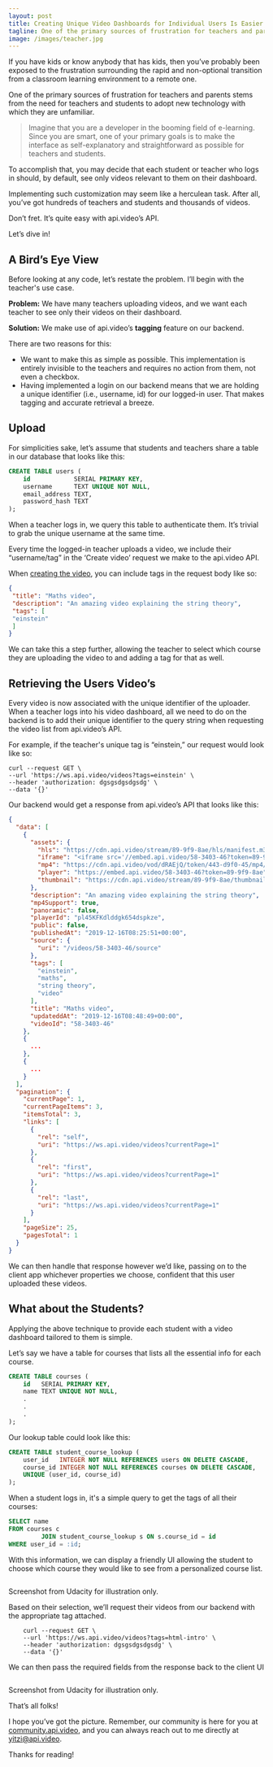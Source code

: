 ```yaml
---
layout: post
title: Creating Unique Video Dashboards for Individual Users Is Easier than You Would Imagine... If You Are Using Api.video😉
tagline: One of the primary sources of frustration for teachers and parents stems from the need for teachers and students to adopt new technology with which they are unfamiliar.
image: /images/teacher.jpg
---
```


<picture style=""><img style="" alt="" src="https://images.storychief.com/account_21166/design-desk-display-eyewear-313690_4c94524b088e9f195cac811221aa4664_1000.jpg"></picture>
<br>
If you have kids or know anybody that has kids, then you’ve probably been exposed to the frustration surrounding the rapid and non-optional transition from a classroom learning environment to a remote one.

One of the primary sources of frustration for teachers and parents stems from the need for teachers and students to adopt new technology with which they are unfamiliar.

> Imagine that you are a developer in the booming field of e-learning. Since you are smart, one of your primary goals is to make the interface as self-explanatory and straightforward as possible for teachers and students.

To accomplish that, you may decide that each student or teacher who logs in should, by default, see only videos relevant to them on their dashboard.

Implementing such customization may seem like a herculean task. After all, you’ve got hundreds of teachers and students and thousands of videos.

Don’t fret. It’s quite easy with api.video’s API.

Let’s dive in!

## A Bird’s Eye View

Before looking at any code, let’s restate the problem. I’ll begin with the teacher's use case.

**Problem:** We have many teachers uploading videos, and we want each teacher to see only their videos on their dashboard.

**Solution:** We make use of api.video’s **tagging** feature on our backend.

There are two reasons for this:

- We want to make this as simple as possible. This implementation is entirely invisible to the teachers and requires no action from them, not even a checkbox.
- Having implemented a login on our backend means that we are holding a unique identifier (i.e., username, id) for our logged-in user. That makes tagging and accurate retrieval a breeze.

## Upload

For simplicities sake, let’s assume that students and teachers share a table in our database that looks like this:

```sql
CREATE TABLE users (
    id            SERIAL PRIMARY KEY,
    username      TEXT UNIQUE NOT NULL,
    email_address TEXT,
    password_hash TEXT
);
```

   When a teacher logs in, we query this table to authenticate them. It’s trivial to grab the unique username at the same time.

   Every time the logged-in teacher uploads a video, we include their “username/tag” in the ‘Create video’ request we make to the api.video API.

   When [creating the video](https://docs.api.video/5.1/videos/create-video), you can include tags in the request body like so:

 ```json
 {
  "title": "Maths video",
  "description": "An amazing video explaining the string theory",
  "tags": [
  "einstein"
  ]
 }
 ```

We can take this a step further, allowing the teacher to select which course they are uploading the video to and adding a tag for that as well.

## Retrieving the Users Video’s

Every video is now associated with the unique identifier of the uploader. When a teacher logs into his video dashboard, all we need to do on the backend is to add their unique identifier to the query string when requesting the video list from api.video’s API.

For example, if the teacher's unique tag is “einstein,” our request would look like so:

```shell
curl --request GET \
--url 'https://ws.api.video/videos?tags=einstein' \
--header 'authorization: dgsgsdgsdgsdg' \
--data '{}'
```

Our backend would get a response from api.video’s API that looks like this:

```json
{
  "data": [
    {
      "assets": {
        "hls": "https://cdn.api.video/stream/89-9f9-8ae/hls/manifest.m3u8",
        "iframe": "<iframe src='//embed.api.video/58-3403-46?token=89-9f9-8ae' width='100%' height='100%' frameborder='0' scrolling='no' allowfullscreen=''></iframe>",
        "mp4": "https://cdn.api.video/vod/dRAEjQ/token/443-d9f0-45/mp4/720/source.mp4",
        "player": "https://embed.api.video/58-3403-46?token=89-9f9-8ae",
        "thumbnail": "https://cdn.api.video/stream/89-9f9-8ae/thumbnail.jpg"
      },
      "description": "An amazing video explaining the string theory",
      "mp4Support": true,
      "panoramic": false,
      "playerId": "pl45KFKdlddgk654dspkze",
      "public": false,
      "publishedAt": "2019-12-16T08:25:51+00:00",
      "source": {
        "uri": "/videos/58-3403-46/source"
      },
      "tags": [
        "einstein",
        "maths",
        "string theory",
        "video"
      ],
      "title": "Maths video",
      "updateddAt": "2019-12-16T08:48:49+00:00",
      "videoId": "58-3403-46"
    },
    {
      ...
    },
    {
      ...
    }
  ],
  "pagination": {
    "currentPage": 1,
    "currentPageItems": 3,
    "itemsTotal": 3,
    "links": [
      {
        "rel": "self",
        "uri": "https://ws.api.video/videos?currentPage=1"
      },
      {
        "rel": "first",
        "uri": "https://ws.api.video/videos?currentPage=1"
      },
      {
        "rel": "last",
        "uri": "https://ws.api.video/videos?currentPage=1"
      }
    ],
    "pageSize": 25,
    "pagesTotal": 1
  }
}
```

We can then handle that response however we’d like, passing on to the client app whichever properties we choose, confident that this user uploaded these videos.

## What about the Students?

Applying the above technique to provide each student with a video dashboard tailored to them is simple.

Let’s say we have a table for courses that lists all the essential info for each course.

```sql
CREATE TABLE courses (
    id   SERIAL PRIMARY KEY,
    name TEXT UNIQUE NOT NULL, 
    .
    .
    .
);
```

Our lookup table could look like this:

```sql
CREATE TABLE student_course_lookup (
    user_id   INTEGER NOT NULL REFERENCES users ON DELETE CASCADE,
    course_id INTEGER NOT NULL REFERENCES courses ON DELETE CASCADE,
    UNIQUE (user_id, course_id)
);
```

When a student logs in, it's a simple query to get the tags of all their courses:

```sql
SELECT name
FROM courses c
         JOIN student_course_lookup s ON s.course_id = id
WHERE user_id = :id;
```

With this information, we can display a friendly UI allowing the student to choose which course they would like to see from a personalized course list.

<picture style=""><img style="" alt="" src="https://images.storychief.com/account_21166/Capture_8f8e9b0ec7b4ce5a7993857e8a282e35_1000.PNG"></picture><figcaption>Screenshot from Udacity for illustration only.</figcaption>

Based on their selection, we’ll request their videos from our backend with the appropriate tag attached.

```shell
    curl --request GET \
    --url 'https://ws.api.video/videos?tags=html-intro' \
    --header 'authorization: dgsgsdgsdgsdg' \
    --data '{}'
```

We can then pass the required fields from the response back to the client UI

<picture style=""><img style="" alt="" src="https://images.storychief.com/account_21166/Capture2_743fde0dfc0474d49cad8541305cca8a_800.PNG"></picture><figcaption>Screenshot from Udacity for illustration only.<br></figcaption>

That’s all folks!

I hope you’ve got the picture. Remember, our community is here for you at [community.api.video](http://community.api.video), and you can always reach out to me directly at yitzi@api.video.

Thanks for reading!
<script>
    if (window.strchfSettings === undefined) window.strchfSettings = {};
    window.strchfSettings.stats = {
        url: "https://api-video.storychief.io/creating-unique-video-dashboards-for-individual-users-is-easier-than-you-would-imagine-if-you-are-using-api-video?id=1727905228&type=27",
        title: "Creating Unique Video Dashboards for Individual Users Is Easier than You Would Imagine... If You Are Using Api.video😉",
        id: "4d243e33-fa51-4214-b7d7-78371ef08d5e"
    };
    (function (d, s, id) {
        var js, sjs = d.getElementsByTagName(s)[0];
        if (d.getElementById(id)) {
            window.strchf.update();
            return;
        }
        js = d.createElement(s);
        js.id = id;
        js.src = "https://d37oebn0w9ir6a.cloudfront.net/scripts/v0/strchf.js";
        js.async = true;
        sjs.parentNode.insertBefore(js, sjs);
    }(document, 'script', 'storychief-jssdk'))
</script>
<!-- End strchf script -->